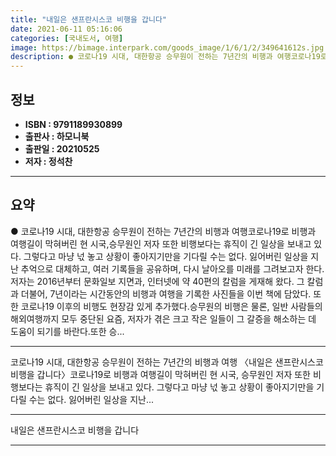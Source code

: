 ```yaml
---
title: "내일은 샌프란시스코 비행을 갑니다"
date: 2021-06-11 05:16:06
categories: [국내도서, 여행]
image: https://bimage.interpark.com/goods_image/1/6/1/2/349641612s.jpg
description: ● 코로나19 시대, 대한항공 승무원이 전하는 7년간의 비행과 여행코로나19로 비행과 여행길이 막혀버린 현 시국,승무원인 저자 또한 비행보다는 휴직이 긴 일상을 보내고 있다. 그렇다고 마냥 넋 놓고 상황이 좋아지기만을 기다릴 수는 없다. 잃어버린 일상을 지난 추억으로 대체하고, 여러
---
```


## **정보**

- **ISBN : 9791189930899**
- **출판사 : 하모니북**
- **출판일 : 20210525**
- **저자 : 정석찬**

------



## **요약**

●  코로나19 시대, 대한항공 승무원이 전하는 7년간의 비행과 여행코로나19로 비행과 여행길이 막혀버린 현 시국,승무원인 저자 또한 비행보다는 휴직이 긴 일상을 보내고 있다. 그렇다고 마냥 넋 놓고 상황이 좋아지기만을 기다릴 수는 없다. 잃어버린 일상을 지난 추억으로 대체하고, 여러 기록들을 공유하며, 다시 날아오를 미래를 그려보고자 한다.저자는 2016년부터 문화일보 지면과, 인터넷에 약 40편의 칼럼을 게재해 왔다. 그 칼럼과 더불어, 7년이라는 시간동안의 비행과 여행을 기록한 사진들을 이번 책에 담았다. 또한 코로나19 이후의 비행도 현장감 있게 추가했다.승무원의 비행은 물론, 일반 사람들의 해외여행까지 모두 중단된 요즘, 저자가 겪은 크고 작은 일들이 그 갈증을 해소하는 데 도움이 되기를 바란다.또한 승...

------

코로나19 시대, 대한항공 승무원이 전하는 7년간의 비행과 여행
〈내일은 샌프란시스코 비행을 갑니다〉코로나19로 비행과 여행길이 막혀버린 현 시국,
승무원인 저자 또한 비행보다는 휴직이 긴 일상을 보내고 있다. 
그렇다고 마냥 넋 놓고 상황이 좋아지기만을 기다릴 수는 없다. 
잃어버린 일상을 지난... 

------


내일은 샌프란시스코 비행을 갑니다 

------


